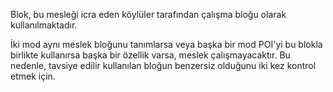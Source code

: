 Blok, bu mesleği icra eden köylüler tarafından çalışma bloğu olarak kullanılmaktadır.

İki mod aynı meslek bloğunu tanımlarsa veya başka bir mod POI'yi bu blokla birlikte kullanırsa başka bir özellik varsa, meslek çalışmayacaktır. Bu nedenle, tavsiye edilir kullanılan bloğun benzersiz olduğunu iki kez kontrol etmek için.